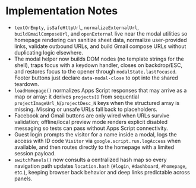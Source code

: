 # Implementation Notes

- `textOrEmpty`, `isSafeHttpUrl`, `normalizeExternalUrl`, `buildGmailComposeUrl`, and `openExternal` live near the modal utilities so homepage rendering can sanitize sheet data, normalize user-provided links, validate outbound URLs, and build Gmail compose URLs without duplicating logic elsewhere.
- The modal helper now builds DOM nodes (no template strings for the shell), traps focus with a keydown handler, closes on backdrop/ESC, and restores focus to the opener through `modalState.lastFocused`. Footer buttons just declare `data-modal-close` to opt into the shared teardown.
- `loadHomepage()` normalizes Apps Script responses that may arrive as a map or array: it derives `projects[]` from sequential `projectImageUrl_N`/`projectDesc_N` keys when the structured array is missing. Missing or unsafe URLs fall back to placeholders.
- Facebook and Gmail buttons are only wired when URLs survive validation; offline/local preview mode renders explicit disabled messaging so tests can pass without Apps Script connectivity.
- Guest login prompts the visitor for a name inside a modal, logs the access with ID code `Visitor` via `google.script.run.logAccess` when available, and then routes directly to the homepage with a limited session payload.
- `switchPanels()` now consults a centralized hash map so every navigation path updates `location.hash` (`#login`, `#dashboard`, `#homepage`, etc.), keeping browser back behavior and deep links predictable across panels.
